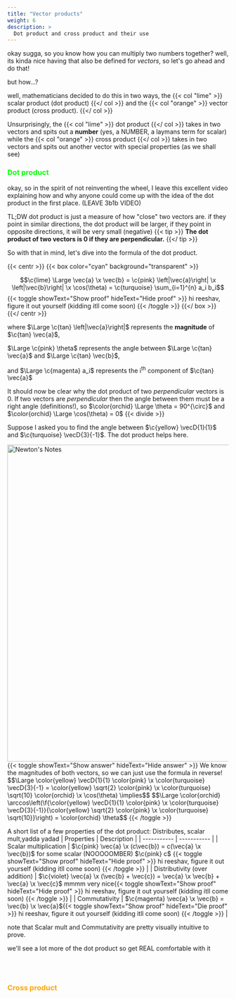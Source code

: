 ```yaml
---
title: "Vector products"
weight: 6
description: >
  Dot product and cross product and their use
---
```

okay sugga, so you know how you can multiply two numbers together? well, its kinda nice having that also be defined for *vectors*, so let's go ahead and do that!

but how...?

well, mathematicians decided to do this in two ways, the {{< col "lime" >}} scalar product (dot product) {{</ col >}} and the {{< col "orange" >}} vector product (cross product). {{</ col >}}

Unsurprisingly, the {{< col "lime" >}} dot product {{</ col >}} takes in two vectors and spits out a **number** (yes, a NUMBER, a laymans term for scalar) while the {{< col "orange" >}} cross product {{</ col >}} takes in two vectors and spits out another vector with special properties (as we shall see)

### <span style="color: lime;">Dot product</span>
okay, so in the spirit of not reinventing the wheel, I leave this excellent video explaining how and why anyone could come up with the idea of the dot product in the first place.
(LEAVE 3b1b VIDEO)

TL;DW dot product is just a measure of how "close" two vectors are. if they point in similar directions, the dot product will be larger, if they point in opposite directions, it will be very small (negative)
{{< tip >}}
**The dot product of two vectors is 0 if they are perpendicular.**
{{</ tip >}}

So with that in mind, let's dive into the formula of the dot product.

{{< centr >}}
{{< box color="cyan" background="transparent" >}}

$$\c{lime} \Large \vec{a} \x \vec{b} = \c{pink} \left|\vec{a}\right| \x \left|\vec{b}\right| \x \cos(\theta) = \c{turquoise} \sum_{i=1}^{n} a_i b_i$$
{{< toggle showText="Show proof" hideText="Hide proof" >}}
hi reeshav, figure it out yourself (kidding itll come soon)
{{< /toggle >}}
{{</ box >}}
{{</ centr >}}

where $\Large \c{tan} \left|\vec{a}\right|$ represents the **magnitude** of $\c{tan} \vec{a}$,

$\Large \c{pink} \theta$ represents the angle between $\Large \c{tan} \vec{a}$ and $\Large \c{tan} \vec{b}$, 

and $\Large \c{magenta} a_i$ represents the i<sup>th</sup> component of $\c{tan} \vec{a}$

It should now be clear why the dot product of two *perpendicular* vectors is 0. If two vectors are *perpendicular* then the angle between them must be a right angle (definitions!), so $\color{orchid} \Large \theta = 90^{\circ}$ and $\color{orchid} \Large \cos(\theta) = 0$
{{< divide >}}

Suppose I asked you to find the angle between $\c{yellow} \vecD{1}{1}$ and $\c{turquoise} \vecD{3}{-1}$.
The dot product helps here.


 <img src="/anim/im/vec1.png" alt="Newton's Notes" width="1280" height="720"> 
 {{< toggle showText="Show answer" hideText="Hide answer" >}}
We know the magnitudes of both vectors, so we can just use the formula in reverse!
$$\Large \color{yellow} \vecD{1}{1} \color{pink} \x \color{turquoise} \vecD{3}{-1} = \color{yellow} \sqrt{2} \color{pink} \x \color{turquoise} \sqrt{10} \color{orchid} \x \cos(\theta) \implies$$
$$\Large \color{orchid} \arccos\left(\f{\color{yellow} \vecD{1}{1} \color{pink} \x \color{turquoise} \vecD{3}{-1}}{\color{yellow} \sqrt{2} \color{pink} \x \color{turquoise} \sqrt{10}}\right) = \color{orchid} \theta$$
{{< /toggle >}}

A short list of a few properties of the dot product:
Distributes, scalar mult,yadda yadad
| Properties      | Description |
| ----------- | ----------- |
| Scalar multiplication      | $\c{pink} \vec{a} \x (c\vec{b}) = c(\vec{a} \x \vec{b})$ for some scalar (NOOOOOMBER) $\c{pink} c$ {{< toggle showText="Show proof" hideText="Hide proof" >}}
hi reeshav, figure it out yourself (kidding itll come soon)
{{< /toggle >}}      |
| Distributivity (over addition)  | $\c{violet} \vec{a} \x (\vec{b} + \vec{c}) = \vec{a} \x \vec{b} + \vec{a} \x \vec{c}$ mmmm very nice{{< toggle showText="Show proof" hideText="Hide proof" >}}
hi reeshav, figure it out yourself (kidding itll come soon)
{{< /toggle >}}        |
| Commutativity  | $\c{magenta} \vec{a} \x \vec{b} = \vec{b} \x \vec{a}${{< toggle showText="Show proof" hideText="Die proof" >}}
hi reeshav, figure it out yourself (kidding itll come soon)
{{< /toggle >}}        |

note that Scalar mult and Commutativity are pretty visually intuitive to prove.

we'll see a lot more of the dot product so get REAL comfortable with it

<br>
<br>

### <span style="color: orange;">Cross product</span>
